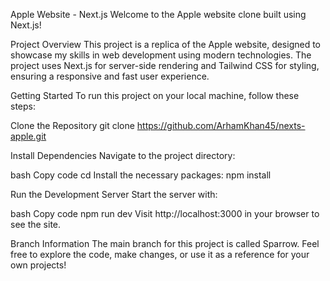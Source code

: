 Apple Website - Next.js
Welcome to the Apple website clone built using Next.js!

Project Overview
This project is a replica of the Apple website, designed to showcase my skills in web development using modern technologies. The project uses Next.js for server-side rendering and Tailwind CSS for styling, ensuring a responsive and fast user experience.

Getting Started
To run this project on your local machine, follow these steps:

Clone the Repository
git clone  https://github.com/ArhamKhan45/nexts-apple.git

Install Dependencies Navigate to the project directory:

bash
Copy code
cd <your-repo-folder>
Install the necessary packages:
npm install

Run the Development Server Start the server with:

bash
Copy code
npm run dev
Visit http://localhost:3000 in your browser to see the site.

Branch Information
The main branch for this project is called Sparrow.
Feel free to explore the code, make changes, or use it as a reference for your own projects!
